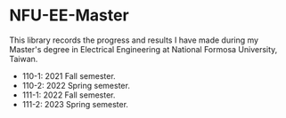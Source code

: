 # NFU-EE-Master

This library records the progress and results I have made during my Master's degree in Electrical Engineering at National Formosa University, Taiwan.

- 110-1: 2021 Fall semester.
- 110-2: 2022 Spring semester.
- 111-1: 2022 Fall semester.
- 111-2: 2023 Spring semester.
